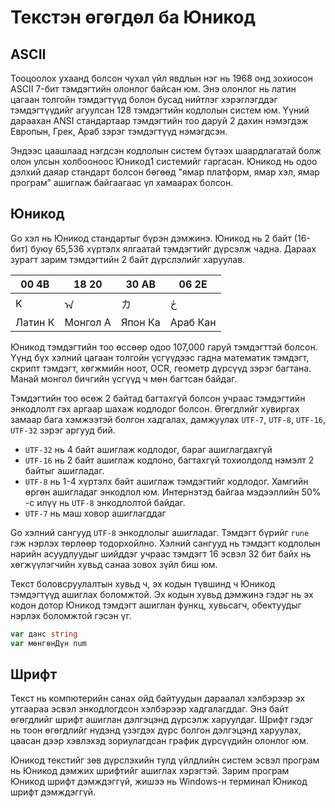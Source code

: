 # Текстэн өгөгдөл ба Юникод

## ASCII

Тооцоолох ухаанд болсон чухал үйл явдлын нэг нь 1968 онд зохиосон ASCII 7-бит тэмдэгтийн олонлог байсан юм. Энэ олонлог нь латин цагаан толгойн тэмдэгтүүд болон бусад нийтлэг хэрэглэгддэг тэмдэгтүүдийг агуулсан 128 тэмдэгтийн кодлолын систем юм. Үүний дараахан ANSI стандартаар тэмдэгтийн тоо даруй 2 дахин нэмэгдэж Европын, Грек, Араб зэрэг тэмдэгтүүд нэмэгдсэн.

Эндээс цаашлаад нэгдсэн кодлолын систем бүтээх шаардлагатай болж олон улсын холбооноос Юникод1 системийг гаргасан. Юникод нь одоо дэлхий даяар стандарт болсон бөгөөд "ямар платформ, ямар хэл, ямар програм” ашиглаж байгаагаас үл хамаарах болсон.

## Юникод

Go хэл нь Юникод стандартыг бүрэн дэмжинэ. Юникод нь 2 байт \(16-бит\) буюу 65,536 хүртэлх ялгаатай тэмдэгтийг дүрсэлж чадна. Дараах зурагт зарим тэмдэгтийн 2 байт дүрслэлийг харуулав.

| 00 4B | 18 20 | 30 AB | 06 2E |
| --- | --- | --- | --- |
| K | ᠠ | カ | ځ |
| Латин К | Монгол A | Япон Ка | Араб Кан |

Юникод тэмдэгтийн тоо өссөөр одоо 107,000 гаруй тэмдэгттэй болсон. Үүнд бүх хэлний цагаан толгойн үсгүүдээс гадна математик тэмдэгт, скрипт тэмдэгт, хөгжмийн ноот, OCR, геометр дүрсүүд зэрэг багтана. Манай монгол бичгийн үсгүүд ч мөн багтсан байдаг.

Тэмдэгтийн тоо өсөж 2 байтад багтахгүй болсон учраас тэмдэгтийн энкодлолт  гэх аргаар шахаж кодлодог болсон. Өгөгдлийг хувиргах замаар бага хэмжээтэй болгон хадгалах, дамжуулах `UTF-7`, `UTF-8`, `UTF-16`, `UTF-32` зэрэг аргууд бий.

* `UTF-32` нь 4 байт ашиглаж кодлодог, бараг ашиглагдахгүй
* `UTF-16` нь 2 байт ашиглаж кодлоно, багтахгүй тохиолдолд нэмэлт 2 байтыг ашигладаг.
* `UTF-8` нь 1-4 хүртэлх байт ашиглаж тэмдэгтийг кодлодог. Хамгийн өргөн ашигладаг энкодлол юм. Интернэтэд байгаа мэдээллийн 50% -с илүү нь `UTF-8` энкодлолтой байдаг.
* `UTF-7` нь маш ховор ашиглагддаг

Go хэлний сангууд `UTF-8` энкодлолыг ашигладаг. Тэмдэгт бүрийг `rune` гэж нэрлэх төрлөөр тодорхойлно. Хэлний сангууд нь тэмдэгт кодлолын нарийн асуудлуудыг шийддэг учраас тэмдэгт 16 эсвэл 32 бит байх нь хөгжүүлэгчийн хувьд санаа зовох зүйл биш юм.

Текст боловсруулалтын хувьд ч, эх кодын түвшинд ч Юникод тэмдэгтүүд ашиглах боломжтой. Эх кодын хувьд дэмжинэ гэдэг нь эх кодон дотор Юникод тэмдэгт ашиглан функц, хувьсагч, обектуудыг нэрлэх боломжтой гэсэн үг.

```go
var данс string
var мөнгөнДүн num
```

## Шрифт

Текст нь компютерийн санах ойд байтуудын дараалал хэлбэрээр эх утгаараа эсвэл энкодлогдсон хэлбэрээр хадгалагддаг. Энэ байт өгөгдлийг шрифт ашиглан дэлгэцэнд дүрсэлж харуулдаг. Шрифт гэдэг нь тоон өгөгдлийг нүдэнд үзэгдэх дүрс болгон дэлгэцэнд харуулах, цаасан дээр хэвлэхэд зориулагдсан график дүрсүүдийн олонлог юм.

Юникод текстийг зөв дүрслэхийн тулд үйлдлийн систем эсвэл програм нь Юникод дэмжих шрифтийг ашиглах хэрэгтэй. Зарим програм Юникод шрифт дэмждэггүй, жишээ нь Windows-н терминал Юникод шрифт дэмждэггүй.



